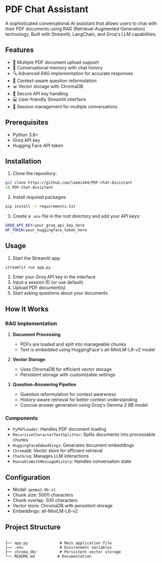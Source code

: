 # PDF Chat Assistant

A sophisticated conversational AI assistant that allows users to chat with their PDF documents using RAG (Retrieval-Augmented Generation) technology. Built with Streamlit, LangChain, and Groq's LLM capabilities.

## Features

- 📁 Multiple PDF document upload support
- 💬 Conversational memory with chat history
- 🔍 Advanced RAG implementation for accurate responses
- 🧠 Context-aware question reformulation
- 📊 Vector storage with ChromaDB
- 🔐 Secure API key handling
- 💻 User-friendly Streamlit interface
- 🔄 Session management for multiple conversations

## Prerequisites

- Python 3.8+
- Groq API key
- Hugging Face API token

## Installation

1. Clone the repository:
```bash
git clone https://github.com/laxmi444/PDF-Chat-Assistant
cd PDF-Chat-Assistant
```

2. Install required packages:
```bash
pip install -r requirements.txt
```

3. Create a `.env` file in the root directory and add your API keys:
```bash
GROQ_API_KEY=your_groq_api_key_here
HF_TOKEN=your_huggingface_token_here
```

## Usage

1. Start the Streamlit app:
```bash
streamlit run app.py
```

2. Enter your Groq API key in the interface
3. Input a session ID (or use default)
4. Upload PDF document(s)
5. Start asking questions about your documents

## How It Works

### RAG Implementation
1. **Document Processing**
   - PDFs are loaded and split into manageable chunks
   - Text is embedded using HuggingFace's all-MiniLM-L6-v2 model

2. **Vector Storage**
   - Uses ChromaDB for efficient vector storage
   - Persistent storage with customizable settings

3. **Question-Answering Pipeline**
   - Question reformulation for context awareness
   - History-aware retrieval for better context understanding
   - Concise answer generation using Groq's Gemma 2 9B model

### Components

- `PyPDFLoader`: Handles PDF document loading
- `RecursiveCharacterTextSplitter`: Splits documents into processable chunks
- `HuggingFaceEmbeddings`: Generates document embeddings
- `ChromaDB`: Vector store for efficient retrieval
- `ChatGroq`: Manages LLM interactions
- `RunnableWithMessageHistory`: Handles conversation state

## Configuration

- Model: `gemma2-9b-it`
- Chunk size: 5000 characters
- Chunk overlap: 500 characters
- Vector store: ChromaDB with persistent storage
- Embeddings: all-MiniLM-L6-v2

## Project Structure

```
.
├── app.py              # Main application file
├── .env                # Environment variables
├── chroma_db/          # Persistent vector storage
└── README.md          # Documentation
